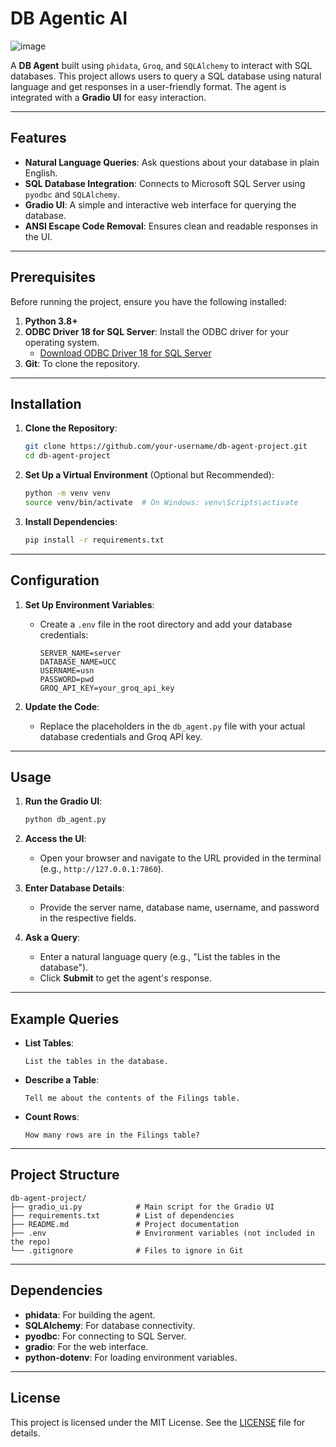 # DB Agentic AI

![image](https://github.com/user-attachments/assets/b7296dfc-295d-4457-855a-9234f9c2ded0)


A **DB Agent** built using `phidata`, `Groq`, and `SQLAlchemy` to interact with SQL databases. This project allows users to query a SQL database using natural language and get responses in a user-friendly format. The agent is integrated with a **Gradio UI** for easy interaction.

---

## Features

- **Natural Language Queries**: Ask questions about your database in plain English.
- **SQL Database Integration**: Connects to Microsoft SQL Server using `pyodbc` and `SQLAlchemy`.
- **Gradio UI**: A simple and interactive web interface for querying the database.
- **ANSI Escape Code Removal**: Ensures clean and readable responses in the UI.

---

## Prerequisites

Before running the project, ensure you have the following installed:

1. **Python 3.8+**
2. **ODBC Driver 18 for SQL Server**: Install the ODBC driver for your operating system.
   - [Download ODBC Driver 18 for SQL Server](https://learn.microsoft.com/en-us/sql/connect/odbc/download-odbc-driver-for-sql-server?view=sql-server-ver16)
3. **Git**: To clone the repository.

---

## Installation

1. **Clone the Repository**:
   ```bash
   git clone https://github.com/your-username/db-agent-project.git
   cd db-agent-project
   ```

2. **Set Up a Virtual Environment** (Optional but Recommended):
   ```bash
   python -m venv venv
   source venv/bin/activate  # On Windows: venv\Scripts\activate
   ```

3. **Install Dependencies**:
   ```bash
   pip install -r requirements.txt
   ```

---

## Configuration

1. **Set Up Environment Variables**:
   - Create a `.env` file in the root directory and add your database credentials:
     ```plaintext
     SERVER_NAME=server
     DATABASE_NAME=UCC
     USERNAME=usn
     PASSWORD=pwd
     GROQ_API_KEY=your_groq_api_key
     ```

2. **Update the Code**:
   - Replace the placeholders in the `db_agent.py` file with your actual database credentials and Groq API key.

---

## Usage

1. **Run the Gradio UI**:
   ```bash
   python db_agent.py
   ```

2. **Access the UI**:
   - Open your browser and navigate to the URL provided in the terminal (e.g., `http://127.0.0.1:7860`).

3. **Enter Database Details**:
   - Provide the server name, database name, username, and password in the respective fields.

4. **Ask a Query**:
   - Enter a natural language query (e.g., "List the tables in the database").
   - Click **Submit** to get the agent's response.

---

## Example Queries

- **List Tables**:
  ```
  List the tables in the database.
  ```

- **Describe a Table**:
  ```
  Tell me about the contents of the Filings table.
  ```

- **Count Rows**:
  ```
  How many rows are in the Filings table?
  ```

---

## Project Structure

```
db-agent-project/
├── gradio_ui.py            # Main script for the Gradio UI
├── requirements.txt        # List of dependencies
├── README.md               # Project documentation
├── .env                    # Environment variables (not included in the repo)
└── .gitignore              # Files to ignore in Git
```

---

## Dependencies

- **phidata**: For building the agent.
- **SQLAlchemy**: For database connectivity.
- **pyodbc**: For connecting to SQL Server.
- **gradio**: For the web interface.
- **python-dotenv**: For loading environment variables.

---

## License

This project is licensed under the MIT License. See the [LICENSE](LICENSE) file for details.

